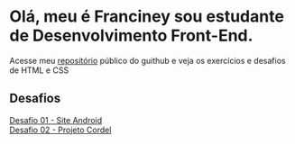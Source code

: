 <h1>Olá, meu é Franciney sou estudante de Desenvolvimento Front-End.</h1>
<p>Acesse meu <a href="https://github.com/neyaraujo" target="_blank">repositório</a> público do guithub e veja os exercícios e desafios de HTML e CSS</p>
 <h2>Desafios</h2>
 <a href="https://neyaraujo.github.io/projeto-android/" target="_blank">Desafio 01 - Site Android</a><br>
 <a href="https://neyaraujo.github.io/projeto-cordel/" target="_blank">Desafio 02 - Projeto Cordel</a><br>
